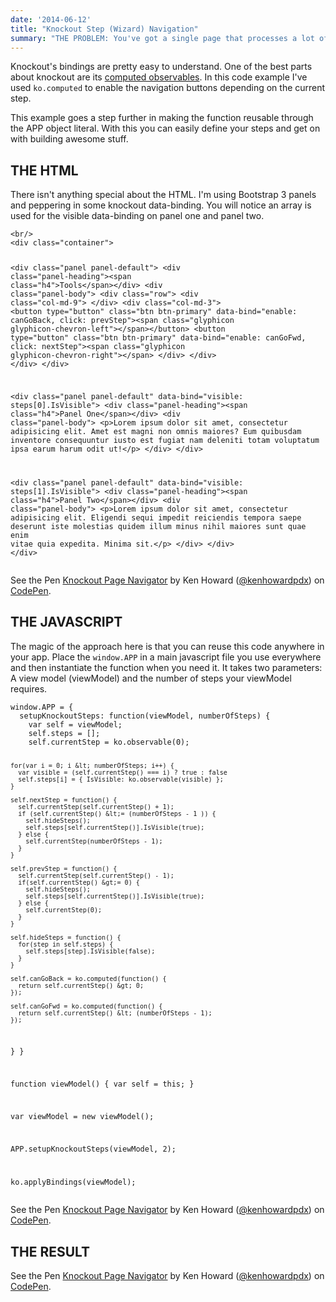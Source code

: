 ```yaml
---
date: '2014-06-12'
title: "Knockout Step (Wizard) Navigation"
summary: "THE PROBLEM: You've got a single page that processes a lot of information and you need to break it into small, digestible steps for users."
---
```


Knockout's bindings are pretty easy to understand. One of the best parts about knockout are its [computed observables](http://knockoutjs.com/documentation/computedObservables.html). In this code example I've used `ko.computed` to enable the navigation buttons depending on the current step.

This example goes a step further in making the function reusable through the APP object literal. With this you can easily define your steps and get on with building awesome stuff.

## THE HTML

There isn't anything special about the HTML. I'm using Bootstrap 3 panels and peppering in some knockout data-binding. You will notice an array is used for the visible data-binding on panel one and panel two.

<div data-height="800" data-theme-id="6649" data-slug-hash="tebhi" data-default-tab="html" class='codepen'><pre><code>&lt;br/&gt;
&lt;div class=&quot;container&quot;&gt;

  &lt;div class=&quot;panel panel-default&quot;&gt;
    &lt;div class=&quot;panel-heading&quot;&gt;&lt;span class=&quot;h4&quot;&gt;Tools&lt;/span&gt;&lt;/div&gt;
    &lt;div class=&quot;panel-body&quot;&gt;
      &lt;div class=&quot;row&quot;&gt;
        &lt;div class=&quot;col-md-9&quot;&gt;
        &lt;/div&gt;
        &lt;div class=&quot;col-md-3&quot;&gt;
          &lt;button type=&quot;button&quot; class=&quot;btn btn-primary&quot; data-bind=&quot;enable: canGoBack, click: prevStep&quot;&gt;&lt;span class=&quot;glyphicon glyphicon-chevron-left&quot;&gt;&lt;/span&gt;&lt;/button&gt;
          &lt;button type=&quot;button&quot; class=&quot;btn btn-primary&quot; data-bind=&quot;enable: canGoFwd, click: nextStep&quot;&gt;&lt;span class=&quot;glyphicon glyphicon-chevron-right&quot;&gt;&lt;/span&gt;
        &lt;/div&gt;
      &lt;/div&gt;
    &lt;/div&gt;
  &lt;/div&gt;

  &lt;div class=&quot;panel panel-default&quot; data-bind=&quot;visible: steps[0].IsVisible&quot;&gt;
    &lt;div class=&quot;panel-heading&quot;&gt;&lt;span class=&quot;h4&quot;&gt;Panel One&lt;/span&gt;&lt;/div&gt;
    &lt;div class=&quot;panel-body&quot;&gt;
      &lt;p&gt;Lorem ipsum dolor sit amet, consectetur adipisicing elit. Amet est magni non omnis maiores? Eum quibusdam inventore consequuntur iusto est fugiat nam deleniti totam voluptatum ipsa earum harum odit ut!&lt;/p&gt;
    &lt;/div&gt;
  &lt;/div&gt;

  &lt;div class=&quot;panel panel-default&quot; data-bind=&quot;visible: steps[1].IsVisible&quot;&gt;
    &lt;div class=&quot;panel-heading&quot;&gt;&lt;span class=&quot;h4&quot;&gt;Panel Two&lt;/span&gt;&lt;/div&gt;
    &lt;div class=&quot;panel-body&quot;&gt;
      &lt;p&gt;Lorem ipsum dolor sit amet, consectetur adipisicing elit. Eligendi sequi impedit reiciendis tempora saepe deserunt iste molestias quidem illum minus nihil maiores sunt quae enim vitae quia expedita. Minima sit.&lt;/p&gt;
    &lt;/div&gt;
  &lt;/div&gt;
&lt;/div&gt;</code></pre>
<p>See the Pen <a href='http://codepen.io/kenhowardpdx/pen/tebhi/'>Knockout Page Navigator</a> by Ken Howard (<a href='http://codepen.io/kenhowardpdx'>@kenhowardpdx</a>) on <a href='http://codepen.io'>CodePen</a>.</p>
</div><script async src="//codepen.io/assets/embed/ei.js"></script>

## THE JAVASCRIPT

The magic of the approach here is that you can reuse this code anywhere in your app. Place the `window.APP` in a main javascript file you use everywhere and then instantiate the function when you need it. It takes two parameters: A view model (viewModel) and the number of steps your viewModel requires.

<div data-height="1197" data-theme-id="6649" data-slug-hash="tebhi" data-default-tab="js" class='codepen'><pre><code>window.APP = {
  setupKnockoutSteps: function(viewModel, numberOfSteps) {
    var self = viewModel;
    self.steps = [];
    self.currentStep = ko.observable(0);

    for(var i = 0; i &lt; numberOfSteps; i++) {
      var visible = (self.currentStep() === i) ? true : false
      self.steps[i] = { IsVisible: ko.observable(visible) };
    }

    self.nextStep = function() {
      self.currentStep(self.currentStep() + 1);
      if (self.currentStep() &lt;= (numberOfSteps - 1 )) {
        self.hideSteps();
        self.steps[self.currentStep()].IsVisible(true);
      } else {
        self.currentStep(numberOfSteps - 1);
      }
    }

    self.prevStep = function() {
      self.currentStep(self.currentStep() - 1);
      if(self.currentStep() &gt;= 0) {
        self.hideSteps();
        self.steps[self.currentStep()].IsVisible(true);
      } else {
        self.currentStep(0);
      }
    }

    self.hideSteps = function() {
      for(step in self.steps) {
        self.steps[step].IsVisible(false);
      }
    }

    self.canGoBack = ko.computed(function() {
      return self.currentStep() &gt; 0;
    });

    self.canGoFwd = ko.computed(function() {
      return self.currentStep() &lt; (numberOfSteps - 1);
    });

  }
}

function viewModel() {
  var self = this;
}

var viewModel = new viewModel();

APP.setupKnockoutSteps(viewModel, 2);

ko.applyBindings(viewModel);</code></pre>
<p>See the Pen <a href='http://codepen.io/kenhowardpdx/pen/tebhi/'>Knockout Page Navigator</a> by Ken Howard (<a href='http://codepen.io/kenhowardpdx'>@kenhowardpdx</a>) on <a href='http://codepen.io'>CodePen</a>.</p>
</div><script async src="//codepen.io/assets/embed/ei.js"></script>

## THE RESULT

<p data-height="344" data-theme-id="6649" data-slug-hash="tebhi" data-default-tab="result" class='codepen'>See the Pen <a href='http://codepen.io/kenhowardpdx/pen/tebhi/'>Knockout Page Navigator</a> by Ken Howard (<a href='http://codepen.io/kenhowardpdx'>@kenhowardpdx</a>) on <a href='http://codepen.io'>CodePen</a>.</p>
<script async src="//codepen.io/assets/embed/ei.js"></script>
